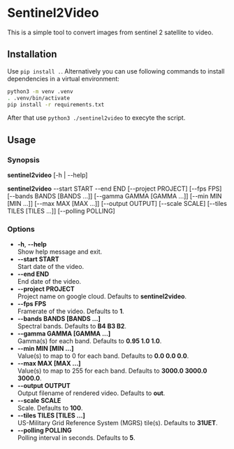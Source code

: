 # Sentinel2Video

This is a simple tool to convert images from sentinel 2 satellite to video.

## Installation

Use `pip install .`. Alternatively you can use following commands to install 
dependencies in a virtual environment:

```bash
python3 -m venv .venv
. .venv/bin/activate
pip install -r requirements.txt
```

After that use `python3 ./sentinel2video` to execyte the script.

## Usage

### Synopsis

**sentinel2video** [-h | --help]

**sentinel2video** --start START
                   --end END
                   [--project PROJECT]
                   [--fps FPS]
                   [--bands BANDS [BANDS ...]]
                   [--gamma GAMMA [GAMMA ...]]
                   [--min MIN [MIN ...]]
                   [--max MAX [MAX ...]]
                   [--output OUTPUT]
                   [--scale SCALE]
                   [--tiles TILES [TILES ...]]
                   [--polling POLLING]

### Options

* **-h**, **--help**  
  Show help message and exit.
* **--start START**  
  Start date of the video.
* **--end END**  
  End date of the video.
* **--project PROJECT**  
  Project name on google cloud. Defaults to **sentinel2video**.
* **--fps FPS**  
  Framerate of the video. Defaults to **1**.
* **--bands BANDS [BANDS ...]**  
  Spectral bands. Defaults to **B4 B3 B2**.
* **--gamma GAMMA [GAMMA ...]**  
  Gamma(s) for each band. Defaults to **0.95 1.0 1.0**.
* **--min MIN [MIN ...]**  
  Value(s) to map to 0 for each band. Defaults to **0.0 0.0 0.0**.
* **--max MAX [MAX ...]**  
  Value(s) to map to 255 for each band. Defaults to **3000.0 3000.0 3000.0**.
* **--output OUTPUT**  
  Output filename of rendered video. Defaults to **out**.
* **--scale SCALE**  
  Scale. Defaults to **100**.
* **--tiles TILES [TILES ...]**  
  US-Military Grid Reference System (MGRS) tile(s). Defaults to **31UET**.
* **--polling POLLING**  
  Polling interval in seconds. Defaults to **5**.
